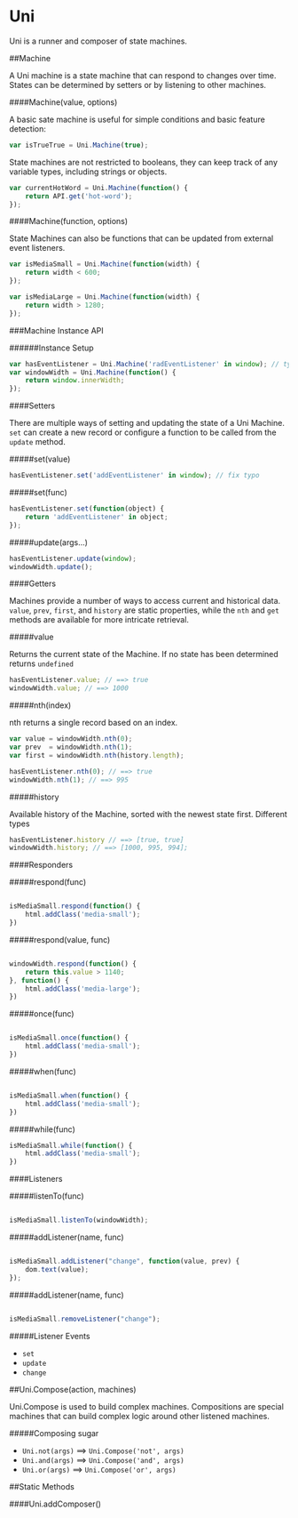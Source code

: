  Uni
===

Uni is a runner and composer of state machines.  

##Machine

A Uni machine is a state machine that can respond to changes over time.  States can be determined by setters or by listening to other machines.

####Machine(value, options)

A basic sate machine is useful for simple conditions and basic feature detection:

```js
var isTrueTrue = Uni.Machine(true);
```

State machines are not restricted to booleans, they can keep track of any variable types, including strings or objects.

```js
var currentHotWord = Uni.Machine(function() {
    return API.get('hot-word'); 
});
```

####Machine(function, options)

State Machines can also be functions that can be updated from external event listeners.  

```js
var isMediaSmall = Uni.Machine(function(width) {
    return width < 600;
});

var isMediaLarge = Uni.Machine(function(width) {
    return width > 1280;
});
```

###Machine Instance API

######Instance Setup

```js
var hasEventListener = Uni.Machine('radEventListener' in window); // typo!
var windowWidth = Uni.Machine(function() {
    return window.innerWidth;
});
```

####Setters

There are multiple ways of setting and updating the state of a Uni Machine.  `set` can create a new record or configure a function to be called from the `update` method.

#####set(value)

```js
hasEventListener.set('addEventListener' in window); // fix typo
```

#####set(func)

```js
hasEventListener.set(function(object) {
    return 'addEventListener' in object;
});
```

#####update(args...)

```js
hasEventListener.update(window);
windowWidth.update();
```

####Getters

Machines provide a number of ways to access current and historical data.  `value`, `prev`, `first`, and `history` are static properties, while the `nth` and `get` methods are available for more intricate retrieval.

#####value

Returns the current state of the Machine.  If no state has been determined returns `undefined`

```js
hasEventListener.value; // ==> true
windowWidth.value; // ==> 1000
```

#####nth(index)

nth returns a single record based on an index.

```js
var value = windowWidth.nth(0);
var prev  = windowWidth.nth(1);
var first = windowWidth.nth(history.length);
```

```js
hasEventListener.nth(0); // ==> true
windowWidth.nth(1); // ==> 995
```

#####history

Available history of the Machine, sorted with the newest state first.  Different types 

```js
hasEventListener.history // ==> [true, true]
windowWidth.history; // ==> [1000, 995, 994];
```

####Responders

#####respond(func)

```js

isMediaSmall.respond(function() {
    html.addClass('media-small');
})
```


#####respond(value, func)

```js

windowWidth.respond(function() {
    return this.value > 1140;    
}, function() {
    html.addClass('media-large');
})
```

#####once(func)

```js

isMediaSmall.once(function() {
    html.addClass('media-small');
})
```

#####when(func)

```js

isMediaSmall.when(function() {
    html.addClass('media-small');
})
```

#####while(func)

```js
isMediaSmall.while(function() {
    html.addClass('media-small');
})
```


####Listeners

#####listenTo(func)

```js

isMediaSmall.listenTo(windowWidth);
```

#####addListener(name, func)

```js

isMediaSmall.addListener("change", function(value, prev) {
    dom.text(value);
});
```


#####addListener(name, func)

```js

isMediaSmall.removeListener("change");
```

#####Listener Events

- `set`
- `update`
- `change`


##Uni.Compose(action, machines)

Uni.Compose is used to build complex machines.  Compositions are special machines that can build complex logic around other listened machines.

#####Composing sugar

- `Uni.not(args)` ==> `Uni.Compose('not', args)`
- `Uni.and(args)` ==> `Uni.Compose('and', args)`
- `Uni.or(args)` ==> `Uni.Compose('or', args)`



##Static Methods

####Uni.addComposer()